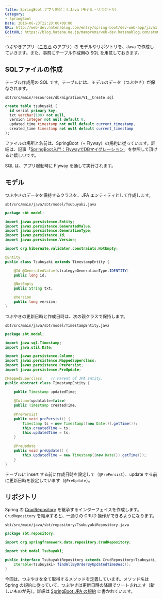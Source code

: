 ```yaml
---
Title: SpringBoot アプリ開発：4.Java（モデル・リポジトリ）
Category:
- SpringBoot
Date: 2016-06-23T22:20:00+09:00
URL: http://web-dev.hatenablog.com/entry/spring-boot/dev-web-app/java1
EditURL: https://blog.hatena.ne.jp/mamorums/web-dev.hatenablog.com/atom/entry/10328749687179182407
---
```


つぶやきアプリ（[こちら](/entry/spring-boot/dev-web-app/overview) のアプリ）の モデルやリポジトリを、Java で作成していきます。また、事前にテーブル作成用の SQL を用意しておきます。


## SQLファイルの作成
テーブル作成用の SQL です。テーブルには、モデルのデータ（つぶやき）が保存されます。

`sbt/src/main/resources/db/migration/V1__Create.sql`

```sql
create table tsubuyaki (
  id serial primary key,
  txt varchar(100) not null,
  version integer not null default 0,
  updated_time timestamp not null default current_timestamp,
  created_time timestamp not null default current_timestamp
);
```

ファイルの場所と名前は、SpringBoot（+ Flyway）の規約に従っています。詳細は、記事「[SpringBoot入門：FlywayでDBマイグレーション](/entry/spring-boot/intro/flyway)」を参照して頂けると嬉しいです。

SQL は、アプリ起動時に Flyway を通して実行されます。


## モデル
つぶやきのデータを保持するクラスを、JPA エンティティとして作成します。

`sbt/src/main/java/sbt/model/Tsubuyaki.java`

```java
package sbt.model;

import javax.persistence.Entity;
import javax.persistence.GeneratedValue;
import javax.persistence.GenerationType;
import javax.persistence.Id;
import javax.persistence.Version;

import org.hibernate.validator.constraints.NotEmpty;

@Entity
public class Tsubuyaki extends TimestampEntity {

	@Id @GeneratedValue(strategy=GenerationType.IDENTITY)
    public long id;

	@NotEmpty
	public String txt;

	@Version
	public long version;
}
```

つぶやきの更新日時と作成日時は、次の親クラスで保持します。

`sbt/src/main/java/sbt/model/TimestampEntity.java`

```java
package sbt.model;

import java.sql.Timestamp;
import java.util.Date;

import javax.persistence.Column;
import javax.persistence.MappedSuperclass;
import javax.persistence.PrePersist;
import javax.persistence.PreUpdate;

@MappedSuperclass    // Parent of JPA Entity.
public abstract class TimestampEntity {

	public Timestamp updatedTime;
	
	@Column(updatable=false)
	public Timestamp createdTime;
    
    @PrePersist
    public void prePersist() {
    	Timestamp ts = new Timestamp((new Date()).getTime());
    	this.createdTime = ts;
    	this.updatedTime = ts;
    }
    
    @PreUpdate
    public void preUpdate() {
    	this.updatedTime = new Timestamp((new Date()).getTime());
    }
}
```

テーブルに insert する前に作成日時を設定して（`@PrePersist`）、update する前に更新日時を設定しています（`@PreUpdate`）。


## リポジトリ
Spring の [CrudRepository](http://docs.spring.io/spring-data/commons/docs/current/api/org/springframework/data/repository/CrudRepository.html) を継承するインターフェイスを作成します。`CrudRepository` を継承すると、一通りの CRUD 操作ができるようになります。

`sbt/src/main/java/sbt/repository/TsubuyakiRepository.java`

```java
package sbt.repository;

import org.springframework.data.repository.CrudRepository;

import sbt.model.Tsubuyaki;

public interface TsubuyakiRepository extends CrudRepository<Tsubuyaki, Long> {
	Iterable<Tsubuyaki> findAllByOrderByUpdatedTimeDesc();
}
```

今回は、つぶやきを全て取得するメソッドを定義しています。メソッド名は Spring の規約に従っていて、つぶやきは更新日時の降順でソートされます（新しいものが先）。詳細は [SpringBoot JPA の規約](http://docs.spring.io/spring-data/jpa/docs/current/reference/html/) に書かれています。
